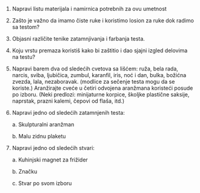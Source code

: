 1.  Napravi listu materijala i namirnica potrebnih za ovu umetnost

2.  Zašto je važno da imamo čiste ruke i koristimo losion za ruke dok
    radimo sa testom?

3.  Objasni različite tenike zatamnjivanja i farbanja testa.

4.  Koju vrstu premaza koristiš kako bi zaštitio i dao sjajni izgled
    delovima na testu?

5.  Napravi barem dva od sledećih cvetova sa lišćem: ruža, bela rada,
    narcis, sviba, ljubičica, zumbul, karanfil, iris, noć i dan, bulka,
    božićna zvezda, lala, nezaboravak. (modlice za sečenje testa mogu da
    se koriste.) Aranžirajte cveće u četiri odvojena aranžmana koristeći
    posude po izboru. (Neki predlozi: minijaturne korpice, školjke
    plastične saksije, naprstak, prazni kalemi, čepovi od flaša, itd.)

6.  Napravi jedno od sledećih zatamnjenih testa:

    a.  Skulpturalni aranžman

    b.  Malu zidnu plaketu

7.  Napravi jedno od sledećih stvari:

    a.  Kuhinjski magnet za frižider

    b.  Značku

    c.  Stvar po svom izboru
